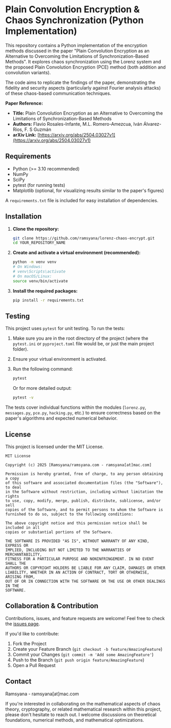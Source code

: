 # Plain Convolution Encryption & Chaos Synchronization (Python Implementation)

This repository contains a Python implementation of the encryption methods discussed in the paper "Plain Convolution Encryption as an Alternative to Overcoming the Limitations of Synchronization-Based Methods". It explores chaos synchronization using the Lorenz system and the proposed Plain Convolution Encryption (PCE) method (both addition and convolution variants).

The code aims to replicate the findings of the paper, demonstrating the fidelity and security aspects (particularly against Fourier analysis attacks) of these chaos-based communication techniques.

**Paper Reference:**

*   **Title:** Plain Convolution Encryption as an Alternative to Overcoming the Limitations of Synchronization-Based Methods
*   **Authors:** Flavio Rosales-Infante, M.L. Romero-Amezcua, Iván Álvarez-Rios, F. S Guzmán
*   **arXiv Link:** [https://arxiv.org/abs/2504.03027v1](https://arxiv.org/abs/2504.03027v1)

## Requirements

*   Python (>= 3.10 recommended)
*   NumPy
*   SciPy
*   pytest (for running tests)
*   Matplotlib (optional, for visualizing results similar to the paper's figures)

A `requirements.txt` file is included for easy installation of dependencies.

## Installation

1.  **Clone the repository:**
    ```bash
    git clone https://github.com/ramsyana/lorenz-chaos-encrypt.git
    cd YOUR_REPOSITORY_NAME
    ```

2.  **Create and activate a virtual environment (recommended):**
    ```bash
    python -m venv venv
    # On Windows:
    # venv\Scripts\activate
    # On macOS/Linux:
    source venv/bin/activate
    ```

3.  **Install the required packages:**
    ```bash
    pip install -r requirements.txt
    ```

## Testing

This project uses `pytest` for unit testing. To run the tests:

1.  Make sure you are in the root directory of the project (where the `pytest.ini` or `pyproject.toml` file would be, or just the main project folder).
2.  Ensure your virtual environment is activated.
3.  Run the following command:

    ```bash
    pytest
    ```
    Or for more detailed output:
    ```bash
    pytest -v
    ```

The tests cover individual functions within the modules (`lorenz.py`, `messages.py`, `pce.py`, `hacking.py`, etc.) to ensure correctness based on the paper's algorithms and expected numerical behavior.

## License

This project is licensed under the MIT License.

```text
MIT License

Copyright (c) 2025 [Ramsyana/ramsyana.com - ramsyana[at]mac.com]

Permission is hereby granted, free of charge, to any person obtaining a copy
of this software and associated documentation files (the "Software"), to deal
in the Software without restriction, including without limitation the rights
to use, copy, modify, merge, publish, distribute, sublicense, and/or sell
copies of the Software, and to permit persons to whom the Software is
furnished to do so, subject to the following conditions:

The above copyright notice and this permission notice shall be included in all
copies or substantial portions of the Software.

THE SOFTWARE IS PROVIDED "AS IS", WITHOUT WARRANTY OF ANY KIND, EXPRESS OR
IMPLIED, INCLUDING BUT NOT LIMITED TO THE WARRANTIES OF MERCHANTABILITY,
FITNESS FOR A PARTICULAR PURPOSE AND NONINFRINGEMENT. IN NO EVENT SHALL THE
AUTHORS OR COPYRIGHT HOLDERS BE LIABLE FOR ANY CLAIM, DAMAGES OR OTHER
LIABILITY, WHETHER IN AN ACTION OF CONTRACT, TORT OR OTHERWISE, ARISING FROM,
OUT OF OR IN CONNECTION WITH THE SOFTWARE OR THE USE OR OTHER DEALINGS IN THE
SOFTWARE.
```

## Collaboration & Contribution

Contributions, issues, and feature requests are welcome! Feel free to check the [issues page](https://github.com/ramsyana/lorenz-chaos-encrypt/issues).

If you'd like to contribute:

1.  Fork the Project
2.  Create your Feature Branch (`git checkout -b feature/AmazingFeature`)
3.  Commit your Changes (`git commit -m 'Add some AmazingFeature'`)
4.  Push to the Branch (`git push origin feature/AmazingFeature`)
5.  Open a Pull Request

## Contact

Ramsyana - ramsyana[at]mac.com

If you're interested in collaborating on the mathematical aspects of chaos theory, cryptography, or related mathematical research within this project, please don't hesitate to reach out. I welcome discussions on theoretical foundations, numerical methods, and mathematical optimizations.
